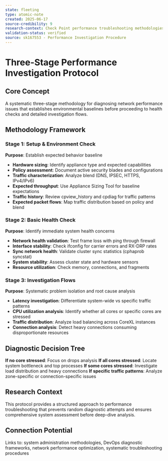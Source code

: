 ```yaml
---
state: fleeting
type: atomic-note
created: 2025-06-17
source-credibility: 9
research-context: Check Point performance troubleshooting methodologies
validation-status: verified
source: sk167553 - Performance Investigation Procedure
---
```


# Three-Stage Performance Investigation Protocol

## Core Concept

A systematic three-stage methodology for diagnosing network performance issues that establishes environmental baselines before proceeding to health checks and detailed investigation flows.

## Methodology Framework

### Stage 1: Setup & Environment Check
**Purpose**: Establish expected behavior baseline
- **Hardware sizing**: Identify appliance type and expected capabilities
- **Policy assessment**: Document active security blades and configurations  
- **Traffic characterization**: Analyze blend (DNS, IPSEC, HTTPS, IPv4/IPv6)
- **Expected throughput**: Use Appliance Sizing Tool for baseline expectations
- **Traffic history**: Review cpview_history and cpdiag for traffic patterns
- **Expected packet flows**: Map traffic distribution based on policy and blend

### Stage 2: Basic Health Check
**Purpose**: Identify immediate system health concerns
- **Network health validation**: Test frame loss with ping through firewall
- **Interface stability**: Check ifconfig for carrier errors and RX-DRP rates
- **Sync network health**: Validate cluster sync statistics (cphaprob syncstat)
- **System stability**: Assess cluster state and hardware sensors
- **Resource utilization**: Check memory, connections, and fragments

### Stage 3: Investigation Flows
**Purpose**: Systematic problem isolation and root cause analysis
- **Latency investigation**: Differentiate system-wide vs specific traffic patterns
- **CPU utilization analysis**: Identify whether all cores or specific cores are stressed
- **Traffic distribution**: Analyze load balancing across CoreXL instances
- **Connection analysis**: Detect heavy connections consuming disproportionate resources

## Diagnostic Decision Tree

**If no core stressed**: Focus on drops analysis
**If all cores stressed**: Locate system bottleneck and top processes
**If some cores stressed**: Investigate load distribution and heavy connections
**If specific traffic patterns**: Analyze zone-specific or connection-specific issues

## Research Context

This protocol provides a structured approach to performance troubleshooting that prevents random diagnostic attempts and ensures comprehensive system assessment before deep-dive analysis.

## Connection Potential

Links to: system administration methodologies, DevOps diagnostic frameworks, network performance optimization, systematic troubleshooting procedures